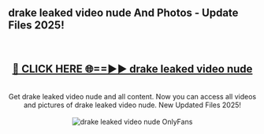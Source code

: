 <h2>drake leaked video nude And Photos - Update Files 2025!</h2>
<br>
<div align="center">
<h2><a href="https://linkcuts.com/hfmhzwbr" rel="nofollow">🔴 CLICK HERE 🌐==►► drake leaked video nude</a></h2>
<br>
Get drake leaked video nude and all content. Now you can access all videos and pictures of drake leaked video nude. New Updated Files 2025!
<br>
<br>
<a href="https://linkcuts.com/hfmhzwbr" rel="nofollow" data-target="animated-image.originalLink"><img src="https://i.ibb.co.com/WyWwxjT/player-gif2.gif" alt="drake leaked video nude OnlyFans" style="max-width: 100%; display: inline-block;" data-target="animated-image.originalImage"></a>
</div>
<br>